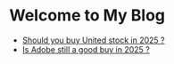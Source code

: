 # Welcome to My Blog

- [Should you buy United stock in 2025 ?](united.html)
- [Is Adobe still a good buy in 2025 ?](adobe.html)